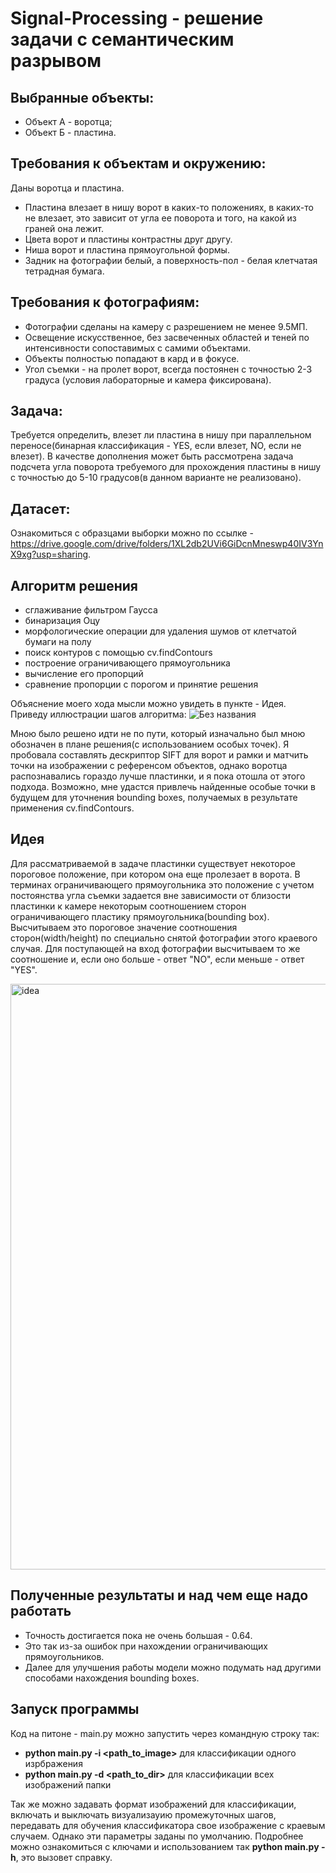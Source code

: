 # Signal-Processing - решение задачи с семантическим разрывом

## Выбранные объекты:
- Объект А - воротца;
- Объект Б - пластина.

## Требования к объектам и окружению:
Даны воротца и пластина. 
- Пластина влезает в нишу ворот в каких-то положениях, в каких-то не влезает, это зависит от угла ее поворота и того, на какой из граней она лежит.
- Цвета ворот и пластины контрастны друг другу.
- Ниша ворот и пластина прямоугольной формы.
- Задник на фотографии белый, а поверхность-пол - белая клетчатая тетрадная бумага.

## Требования к фотографиям:
- Фотографии сделаны на камеру с разрешением не менее 9.5МП.
- Освещение искусственное, без засвеченных областей и теней по интенсивности сопоставимых с самими объектами.
- Объекты полностью попадают в кард и в фокусе.
- Угол съемки  - на пролет ворот, всегда постоянен с точностью 2-3 градуса (условия лабораторные и камера фиксирована).

## Задача:

Требуется определить, влезет ли пластина в нишу при параллельном переносе(бинарная классификация - YES, если влезет, NO, если не влезет). В качестве дополнения может быть рассмотрена задача подсчета угла поворота требуемого для прохождения пластины в нишу с точностью до 5-10 градусов(в данном варианте не реализовано).


## Датасет:

Ознакомиться с образцами выборки можно по ссылке - https://drive.google.com/drive/folders/1XL2db2UVi6GiDcnMneswp40IV3YnX9xg?usp=sharing.

## Алгоритм решения
- сглаживание фильтром Гаусса
- бинаризация Оцу
- морфологические операции для удаления шумов от клетчатой бумаги на полу
- поиск контуров с помощью cv.findContours
- построение ограничивающего прямоугольника
- вычисление его пропорций
- сравнение пропорции с порогом и принятие решения

Объяснение моего хода мысли можно увидеть в пункте - Идея.
Приведу иллюстрации шагов алгоритма:
![Без названия](https://user-images.githubusercontent.com/39533142/113438685-bea7c700-93f1-11eb-8128-f080a92fa4fd.png)

Мною было решено идти не по пути, который изначально был мною обозначен в плане решения(с использованием особых точек). Я пробовала составлять дескриптор SIFT для ворот и рамки и матчить точки на изображении с референсом объектов, однако воротца распознавались гораздо лучше пластинки, и я пока отошла от этого подхода. Возможно, мне удастся привлечь найденные особые точки в будущем для уточнения bounding boxes, получаемых в результате применения cv.findContours.

## Идея
Для рассматриваемой в задаче пластинки существует некоторое пороговое положение, при котором она еще пролезает в ворота. В терминах ограничивающего прямоугольника это положение с учетом постоянства угла съемки задается вне зависимости от близости пластинки к камере некоторым соотношением сторон ограничивающего пластику прямоугольника(bounding box). Высчитываем это пороговое значение соотношения сторон(width/height) по специально снятой фотографии этого краевого случая. Для поступающей на вход фотографии высчитываем то же соотношение и, если оно больше - ответ "NO", если меньше - ответ "YES".

<img width="937" alt="idea" src="https://user-images.githubusercontent.com/39533142/111867923-36a0d680-8988-11eb-8a95-ca6b1b5c92ba.png">

## Полученные результаты и над чем еще надо работать
- Точность достигается пока не очень большая - 0.64.
- Это так из-за ошибок при нахождении ограничивающих прямоугольников.
- Далее для улучшения работы модели можно подумать над другими способами нахождения bounding boxes. 

## Запуск программы
Код на питоне - main.py можно запустить через командную строку так: 
- **python main.py -i <path_to_image>** для классификации одного изрбражения
- **python main.py -d <path_to_dir>** для классификации всех изображений папки

Так же можно задавать формат изображений для классификации, включать и выключать визуализауию промежуточных шагов, передавать для обучения классификатора свое изображение с краевым случаем. Однако эти параметры заданы по умолчанию. Подробнее можно ознакомиться с ключами и использованием так **python main.py -h**, это вызовет справку.
